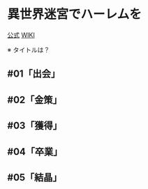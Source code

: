 # 異世界迷宮でハーレムを

[公式](https://isekai-harem.com/) 
[WIKI](https://ja.wikipedia.org/wiki/%E7%95%B0%E4%B8%96%E7%95%8C%E8%BF%B7%E5%AE%AE%E3%81%A7%E3%83%8F%E3%83%BC%E3%83%AC%E3%83%A0%E3%82%92) 

※ タイトルは？

## #01「出会」

## #02「金策」

## #03「獲得」

## #04「卒業」

## #05「結晶」
